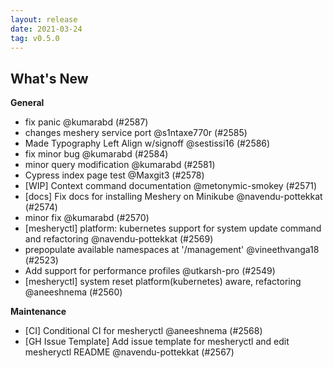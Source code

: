```yaml
---
layout: release
date: 2021-03-24
tag: v0.5.0
---
```


## What's New

**General**
- fix panic @kumarabd (#2587)
- changes meshery service port @s1ntaxe770r (#2585)
- Made Typography Left Align w/signoff @sestissi16 (#2586)
- fix minor bug @kumarabd (#2584)
- minor query modification @kumarabd (#2581)
- Cypress index page test @Maxgit3 (#2578)
- [WIP] Context command documentation @metonymic-smokey (#2571)
- [docs] Fix docs for installing Meshery on Minikube @navendu-pottekkat (#2574)
- minor fix @kumarabd (#2570)
- [mesheryctl] platform: kubernetes support for system update command and refactoring @navendu-pottekkat (#2569)
- prepopulate available namespaces at '/management'  @vineethvanga18 (#2523)
- Add support for performance profiles @utkarsh-pro (#2549)
- [mesheryctl] system reset platform(kubernetes) aware, refactoring @aneeshnema (#2560)

**Maintenance**

- [CI] Conditional CI for mesheryctl  @aneeshnema (#2568)
- [GH Issue Template] Add issue template for mesheryctl and edit mesheryctl README @navendu-pottekkat (#2567)
